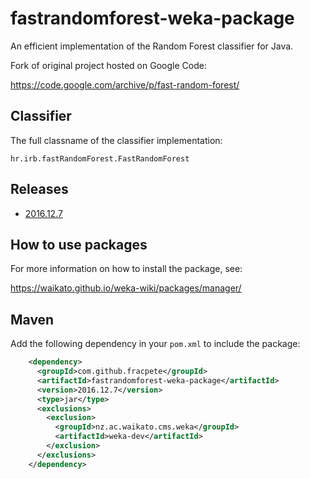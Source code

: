 fastrandomforest-weka-package
=============================

An efficient implementation of the Random Forest classifier for Java.

Fork of original project hosted on Google Code:

https://code.google.com/archive/p/fast-random-forest/


Classifier
----------

The full classname of the classifier implementation:

```
hr.irb.fastRandomForest.FastRandomForest
```


Releases
--------

* [2016.12.7](https://github.com/fracpete/fastrandomforest-weka-package/releases/download/v2016.12.7/fastrandomforest-2016.12.7.zip)


How to use packages
-------------------

For more information on how to install the package, see:

https://waikato.github.io/weka-wiki/packages/manager/


Maven
-----

Add the following dependency in your `pom.xml` to include the package:

```xml
    <dependency>
      <groupId>com.github.fracpete</groupId>
      <artifactId>fastrandomforest-weka-package</artifactId>
      <version>2016.12.7</version>
      <type>jar</type>
      <exclusions>
        <exclusion>
          <groupId>nz.ac.waikato.cms.weka</groupId>
          <artifactId>weka-dev</artifactId>
        </exclusion>
      </exclusions>
    </dependency>
```

